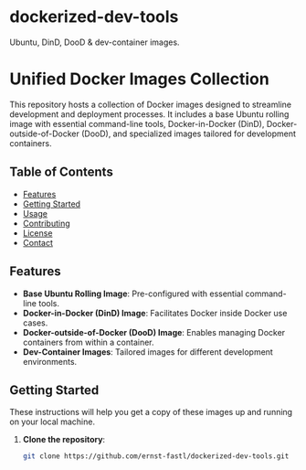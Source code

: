 # dockerized-dev-tools
Ubuntu, DinD, DooD &amp; dev-container images.

# Unified Docker Images Collection

This repository hosts a collection of Docker images designed to streamline development and deployment processes. It includes a base Ubuntu rolling image with essential command-line tools, Docker-in-Docker (DinD), Docker-outside-of-Docker (DooD), and specialized images tailored for development containers.

## Table of Contents

- [Features](#features)
- [Getting Started](#getting-started)
- [Usage](#usage)
- [Contributing](#contributing)
- [License](#license)
- [Contact](#contact)

## Features

- **Base Ubuntu Rolling Image**: Pre-configured with essential command-line tools.
- **Docker-in-Docker (DinD) Image**: Facilitates Docker inside Docker use cases.
- **Docker-outside-of-Docker (DooD) Image**: Enables managing Docker containers from within a container.
- **Dev-Container Images**: Tailored images for different development environments.

## Getting Started

These instructions will help you get a copy of these images up and running on your local machine.

1. **Clone the repository**:
   ```bash
   git clone https://github.com/ernst-fastl/dockerized-dev-tools.git
